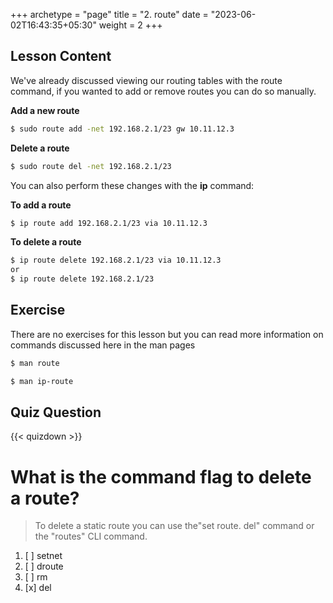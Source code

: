 +++
archetype = "page"
title = "2. route"
date = "2023-06-02T16:43:35+05:30"
weight = 2
+++

## Lesson Content

We've already discussed viewing our routing tables with the route command, if you wanted to add or remove routes you can do so manually.

**Add a new route**

```bash
$ sudo route add -net 192.168.2.1/23 gw 10.11.12.3

```

**Delete a route**

```bash
$ sudo route del -net 192.168.2.1/23 

```


You can also perform these changes with the **ip** command:

**To add a route**

```bash
$ ip route add 192.168.2.1/23 via 10.11.12.3

```

**To delete a route**

```bash
$ ip route delete 192.168.2.1/23 via 10.11.12.3
or
$ ip route delete 192.168.2.1/23

```


## Exercise

There are no exercises for this lesson but you can read more information on commands discussed here in the man pages


```bash
$ man route
```


```bash
$ man ip-route
```


## Quiz Question

{{< quizdown >}}

# What is the command flag to delete a route?

> To delete a static route you can use the"set route. del" command or the "routes" CLI command.

1. [ ] setnet
2. [ ] droute
3. [ ] rm
4. [x] del
